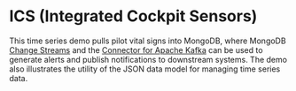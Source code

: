 # ICS (Integrated Cockpit Sensors)

This time series demo pulls pilot vital signs into MongoDB, where MongoDB [Change Streams](https://docs.mongodb.com/manual/changeStreams/) and the [Connector for Apache Kafka](https://docs.mongodb.com/kafka-connector/current/) can be used to generate alerts and publish notifications to downstream systems. The demo also illustrates the utility of the JSON data model for managing time series data.  

